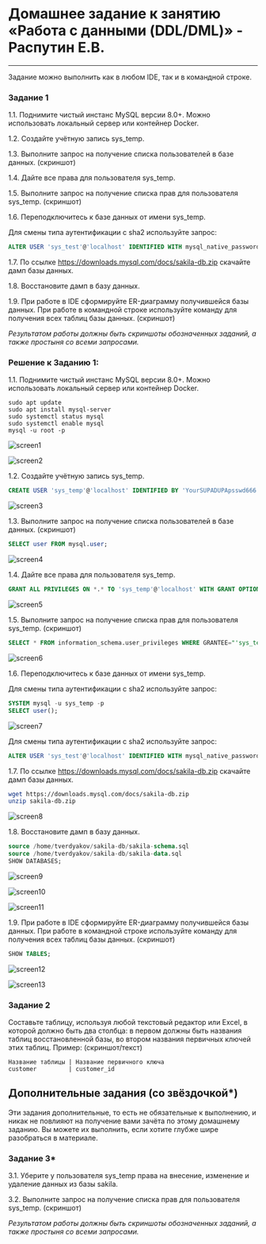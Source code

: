# Домашнее задание к занятию «Работа с данными (DDL/DML)» - Распутин Е.В.

---

Задание можно выполнить как в любом IDE, так и в командной строке.

### Задание 1
1.1. Поднимите чистый инстанс MySQL версии 8.0+. Можно использовать локальный сервер или контейнер Docker.

1.2. Создайте учётную запись sys_temp.

1.3. Выполните запрос на получение списка пользователей в базе данных. (скриншот)

1.4. Дайте все права для пользователя sys_temp. 

1.5. Выполните запрос на получение списка прав для пользователя sys_temp. (скриншот)

1.6. Переподключитесь к базе данных от имени sys_temp.

Для смены типа аутентификации с sha2 используйте запрос: 
```sql
ALTER USER 'sys_test'@'localhost' IDENTIFIED WITH mysql_native_password BY 'password';
```
1.7. По ссылке https://downloads.mysql.com/docs/sakila-db.zip скачайте дамп базы данных.

1.8. Восстановите дамп в базу данных.

1.9. При работе в IDE сформируйте ER-диаграмму получившейся базы данных. При работе в командной строке используйте команду для получения всех таблиц базы данных. (скриншот)

*Результатом работы должны быть скриншоты обозначенных заданий, а также простыня со всеми запросами.*

### Решение к Заданию 1:

1.1. Поднимите чистый инстанс MySQL версии 8.0+. Можно использовать локальный сервер или контейнер Docker.

```
sudo apt update
sudo apt install mysql-server
sudo systemctl status mysql
sudo systemctl enable mysql
mysql -u root -p
```
![screen1](/img/hw-12-02-1-1.png)

![screen2](/img/hw-12-02-1-2.png)

1.2. Создайте учётную запись sys_temp.

```sql
CREATE USER 'sys_temp'@'localhost' IDENTIFIED BY 'YourSUPADUPApsswd666!';
```
![screen3](/img/hw-12-02-2.png)

1.3. Выполните запрос на получение списка пользователей в базе данных. (скриншот)

```sql
SELECT user FROM mysql.user;
```
![screen4](/img/hw-12-02-3.png)

1.4. Дайте все права для пользователя sys_temp.
```sql
GRANT ALL PRIVILEGES ON *.* TO 'sys_temp'@'localhost' WITH GRANT OPTION;
```
![screen5](/img/hw-12-02-4.png)

1.5. Выполните запрос на получение списка прав для пользователя sys_temp. (скриншот)

```sql
SELECT * FROM information_schema.user_privileges WHERE GRANTEE="'sys_temp'@'localhost'";
```
![screen6](/img/hw-12-02-5.png)

1.6. Переподключитесь к базе данных от имени sys_temp.

Для смены типа аутентификации с sha2 используйте запрос:
```sql
SYSTEM mysql -u sys_temp -p
SELECT user();
```
![screen7](/img/hw-12-02-6.png)

Для смены типа аутентификации с sha2 используйте запрос:
```sql
ALTER USER 'sys_test'@'localhost' IDENTIFIED WITH mysql_native_password BY 'password';
```

1.7. По ссылке https://downloads.mysql.com/docs/sakila-db.zip скачайте дамп базы данных.

```bash
wget https://downloads.mysql.com/docs/sakila-db.zip
unzip sakila-db.zip
```
![screen8](/img/hw-12-02-7.png)

1.8. Восстановите дамп в базу данных.
```sql
source /home/tverdyakov/sakila-db/sakila-schema.sql
source /home/tverdyakov/sakila-db/sakila-data.sql
SHOW DATABASES;
```

![screen9](/img/hw-12-02-8-01.png)

![screen10](/img/hw-12-02-8-02.png)

![screen11](/img/hw-12-02-8-03.png)

1.9. При работе в IDE сформируйте ER-диаграмму получившейся базы данных. При работе в командной строке используйте команду для получения всех таблиц базы данных. (скриншот)
```sql
SHOW TABLES;
```
![screen12](/img/hw-12-02-9-01.png)

![screen13](/img/hw-12-02-9-02.png)

### Задание 2
Составьте таблицу, используя любой текстовый редактор или Excel, в которой должно быть два столбца: в первом должны быть названия таблиц восстановленной базы, во втором названия первичных ключей этих таблиц. Пример: (скриншот/текст)
```
Название таблицы | Название первичного ключа
customer         | customer_id
```


## Дополнительные задания (со звёздочкой*)
Эти задания дополнительные, то есть не обязательные к выполнению, и никак не повлияют на получение вами зачёта по этому домашнему заданию. Вы можете их выполнить, если хотите глубже шире разобраться в материале.

### Задание 3*
3.1. Уберите у пользователя sys_temp права на внесение, изменение и удаление данных из базы sakila.

3.2. Выполните запрос на получение списка прав для пользователя sys_temp. (скриншот)

*Результатом работы должны быть скриншоты обозначенных заданий, а также простыня со всеми запросами.*

